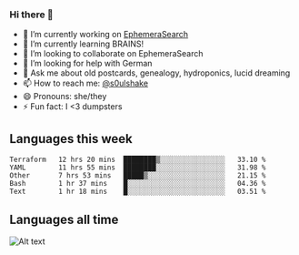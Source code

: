 ### Hi there 👋

<!--
**soulshake/soulshake** is a ✨ _special_ ✨ repository because its `README.md` (this file) appears on your GitHub profile.

Here are some ideas to get you started:

- 🔭 I’m currently working on ...
- 🌱 I’m currently learning ...
- 👯 I’m looking to collaborate on ...
- 🤔 I’m looking for help with ...
- 💬 Ask me about ...
- 📫 How to reach me: ...
- 😄 Pronouns: ...
- ⚡ Fun fact: ...
-->


- 🔭 I’m currently working on [EphemeraSearch](https://www.ephemerasearch.com/)
- 🌱 I’m currently learning BRAINS!
- 👯 I’m looking to collaborate on EphemeraSearch
- 🤔 I’m looking for help with German
- 💬 Ask me about old postcards, genealogy, hydroponics, lucid dreaming
- 📫 How to reach me: [@s0ulshake](https://twitter.com/soulshake)
- 😄 Pronouns: she/they
- ⚡ Fun fact: I <3 dumpsters

## Languages this week

<!--START_SECTION:waka-->
```text
Terraform   12 hrs 20 mins  ████████▒░░░░░░░░░░░░░░░░   33.10 % 
YAML        11 hrs 55 mins  ████████░░░░░░░░░░░░░░░░░   31.98 % 
Other       7 hrs 53 mins   █████▒░░░░░░░░░░░░░░░░░░░   21.15 % 
Bash        1 hr 37 mins    █░░░░░░░░░░░░░░░░░░░░░░░░   04.36 % 
Text        1 hr 18 mins    █░░░░░░░░░░░░░░░░░░░░░░░░   03.51 % 
```
<!--END_SECTION:waka-->

## Languages all time
![Alt text](https://wakatime.com/share/@aj/6aa10b67-a5e9-4fb1-acaf-8692f4385172.svg)
